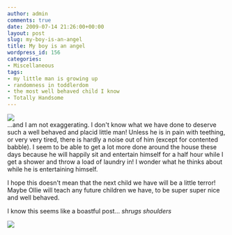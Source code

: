 ```yaml
---
author: admin
comments: true
date: 2009-07-14 21:26:00+00:00
layout: post
slug: my-boy-is-an-angel
title: My boy is an angel
wordpress_id: 156
categories:
- Miscellaneous
tags:
- my little man is growing up
- randomness in toddlerdom
- the most well behaved child I know
- Totally Handsome
---
```


[![](http://1.bp.blogspot.com/_C-ub7-hXVgE/Slz4KxM3HUI/AAAAAAAAHsk/p-V_zZbaSbk/s400/IMG_4567.JPG)](http://1.bp.blogspot.com/_C-ub7-hXVgE/Slz4KxM3HUI/AAAAAAAAHsk/p-V_zZbaSbk/s1600/IMG_4567.JPG)  
...and I am not exaggerating.  I don't know what we have done to deserve such a well behaved and placid little man!  Unless he is in pain with teething, or very very tired, there is hardly a noise out of him (except for contented babble).  I seem to be able to get a lot more done around the house these days because he will happily sit and entertain himself for a half hour while I get a shower and throw a load of laundry in!  I wonder what he thinks about while he is entertaining himself.  
  
I hope this doesn't mean that the next child we have will be a little terror!  Maybe Ollie will teach any future children we have, to be super super nice and well behaved.  
  
I know this seems like a boastful post... *shrugs shoulders*

![](https://blogger.googleusercontent.com/tracker/251139911615938991-4079296757861700840?l=www.outmumbered.com)
